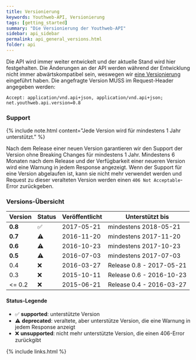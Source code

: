 ```yaml
---
title: Versionierung
keywords: Youthweb-API, Versionierung
tags: [getting_started]
summary: "Die Versionierung der Youthweb-API"
sidebar: api_sidebar
permalink: api_general_versions.html
folder: api
---
```


Die API wird immer weiter entwickelt und der aktuelle Stand wird hier festgehalten. Die Änderungen an der API werden während der Entwicklung nicht immer abwärtskompatibel sein, weswegen wir [eine Versionierung](http://semver.org/) eingeführt haben. Die angefragte Version MUSS im Request-Header angegeben werden:

`Accept: application/vnd.api+json, application/vnd.api+json; net.youthweb.api.version=0.8`

### Support

{% include note.html content="Jede Version wird für mindestens 1 Jahr unterstützt." %}

Nach dem Release einer neuen Version garantieren wir den Support der Version ohne Breaking Changes für mindestens 1 Jahr. Mindestens 6 Monaten nach dem Release und der Verfügbarkeit einer neueren Version wird eine Warnung in jedem Response angezeigt. Wenn der Support für eine Version abgelaufen ist, kann sie nicht mehr verwendet werden und Request zu dieser veralteten Version werden einen `406 Not Acceptable`-Error zurückgeben.

### Versions-Übersicht

| Version | Status             | Veröffentlicht | Unterstützt bis          |
|---------|--------------------|----------------|--------------------------|
| **0.8** | :white_check_mark: | 2017-05-21     | mindestens 2018-05-21    |
| **0.7** | :warning:          | 2016-11-20     | mindestens 2017-11-20    |
| **0.6** | :warning:          | 2016-10-23     | mindestens 2017-10-23    |
| **0.5** | :warning:          | 2016-07-03     | mindestens 2017-07-03    |
| 0.4     | :x:                | 2016-03-27     | Release 0.8 - 2017-05-21 |
| 0.3     | :x:                | 2015-10-11     | Release 0.6 - 2016-10-23 |
| <= 0.2  | :x:                | 2015-06-21     | Release 0.4 - 2016-03-27 |

#### Status-Legende

- :white_check_mark: **supported**: unterstützte Version
- :warning: **deprecated**: veraltete, aber unterstütze Version, die eine Warnung in jedem Response anzeigt
- :x: **unsupported**: nicht mehr unterstützte Version, die einen 406-Error zurückgibt

{% include links.html %}
